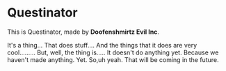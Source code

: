 # Questinator
This is Questinator, made by **Doofenshmirtz Evil Inc**.

It's a thing...
That does stuff....
And the things that it does are very cool.........
But, well, the thing is.....
It doesn't do anything yet.
Because we haven't made anything.
Yet.
So,uh yeah.
That will be coming in the future.
